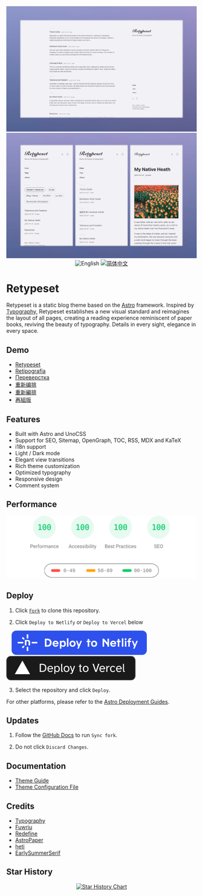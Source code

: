 <img alt="Cover Image" src="assets/retypeset-en-desktop.webp"/>
<img alt="Cover Image" src="assets/retypeset-en-mobile.webp"/>

<div align="center">
  <picture>
    <source media="(prefers-color-scheme: dark)"
            srcset="https://img.shields.io/badge/-English-4593F8?style=for-the-badge" />
    <source media="(prefers-color-scheme: light)"
            srcset="https://img.shields.io/badge/-English-0A69DA?style=for-the-badge" />
    <img src="https://img.shields.io/badge/-English-0A69DA?style=for-the-badge" alt="English">
  </picture>
  <a title="zh" href="README.zh.md">
    <img src="https://img.shields.io/badge/-%E7%AE%80%E4%BD%93%E4%B8%AD%E6%96%87-545759?style=for-the-badge" alt="简体中文">
  </a>
</div>

# Retypeset

Retypeset is a static blog theme based on the [Astro](https://astro.build/) framework. Inspired by [Typography](https://astro-theme-typography.vercel.app/), Retypeset establishes a new visual standard and reimagines the layout of all pages, creating a reading experience reminiscent of paper books, reviving the beauty of typography. Details in every sight, elegance in every space.

## Demo

- [Retypeset](https://retypeset.radishzz.cc/en/)
- [Retipografía](https://retypeset.radishzz.cc/es/)
- [Переверстка](https://retypeset.radishzz.cc/ru/)
- [重新编排](https://retypeset.radishzz.cc/)
- [重新編排](https://retypeset.radishzz.cc/zh-tw/)
- [再組版](https://retypeset.radishzz.cc/ja/)

## Features

- Built with Astro and UnoCSS
- Support for SEO, Sitemap, OpenGraph, TOC, RSS, MDX and KaTeX
- i18n support
- Light / Dark mode
- Elegant view transitions
- Rich theme customization
- Optimized typography
- Responsive design
- Comment system

## Performance

<p align="center">
  <a href="https://pagespeed.web.dev/analysis?url=https%3A%2F%2Fretypeset.radishzz.cc%2F">
    <img width="710" alt="Retypeset Lighthouse Score" src="assets/retypeset-lighthouse-score.svg">
  <a>
</p>

## Deploy

1. Click [`Fork`](https://github.com/radishzzz/astro-theme-retypeset/fork) to clone this repository.

2. Click `Deploy to Netlify` or `Deploy to Vercel` below

&emsp;[![Deploy to Netlify](assets/deploy-netlify.svg)](https://app.netlify.com/start)
[![Deploy to Vercel](assets/deploy-vercel.svg)](https://vercel.com/new)

3. Select the repository and click `Deploy`.

For other platforms, please refer to the [Astro Deployment Guides](https://docs.astro.build/en/guides/deploy/).

## Updates

1. Follow the [GitHub Docs](https://docs.github.com/en/pull-requests/collaborating-with-pull-requests/working-with-forks/syncing-a-fork) to run `Sync fork`.

2. Do not click `Discard Changes`.

## Documentation

- [Theme Guide](https://retypeset.radishzz.cc/en/posts/theme-guide/)
- [Theme Configuration File](https://github.com/radishzzz/astro-theme-retypeset/blob/master/src/config.ts)

## Credits

- [Typography](https://github.com/moeyua/astro-theme-typography)
- [Fuwriu](https://github.com/saicaca/fuwari)
- [Redefine](https://github.com/EvanNotFound/hexo-theme-redefine)
- [AstroPaper](https://github.com/satnaing/astro-paper)
- [heti](https://github.com/sivan/heti)
- [EarlySummerSerif](https://github.com/GuiWonder/EarlySummerSerif)

## Star History

<p align="center">
<a href="https://star-history.com/#radishzzz/astro-theme-retypeset&Date">
  <picture>
    <source media="(prefers-color-scheme: dark)" srcset="https://api.star-history.com/svg?repos=radishzzz/astro-theme-retypeset&type=Date&theme=dark" />
    <source media="(prefers-color-scheme: light)" srcset="https://api.star-history.com/svg?repos=radishzzz/astro-theme-retypeset&type=Date" />
    <img alt="Star History Chart" src="https://api.star-history.com/svg?repos=radishzzz/astro-theme-retypeset&type=Date" />
  </picture>
</p>
